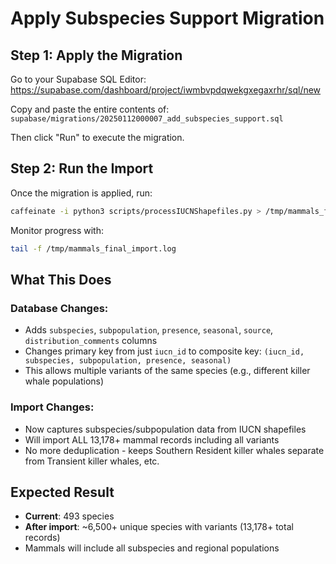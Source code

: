 # Apply Subspecies Support Migration

## Step 1: Apply the Migration

Go to your Supabase SQL Editor:
https://supabase.com/dashboard/project/iwmbvpdqwekgxegaxrhr/sql/new

Copy and paste the entire contents of:
`supabase/migrations/20250112000007_add_subspecies_support.sql`

Then click "Run" to execute the migration.

## Step 2: Run the Import

Once the migration is applied, run:

```bash
caffeinate -i python3 scripts/processIUCNShapefiles.py > /tmp/mammals_final_import.log 2>&1 &
```

Monitor progress with:
```bash
tail -f /tmp/mammals_final_import.log
```

## What This Does

### Database Changes:
- Adds `subspecies`, `subpopulation`, `presence`, `seasonal`, `source`, `distribution_comments` columns
- Changes primary key from just `iucn_id` to composite key: `(iucn_id, subspecies, subpopulation, presence, seasonal)`
- This allows multiple variants of the same species (e.g., different killer whale populations)

### Import Changes:
- Now captures subspecies/subpopulation data from IUCN shapefiles
- Will import ALL 13,178+ mammal records including all variants
- No more deduplication - keeps Southern Resident killer whales separate from Transient killer whales, etc.

## Expected Result

- **Current**: 493 species
- **After import**: ~6,500+ unique species with variants (13,178+ total records)
- Mammals will include all subspecies and regional populations
